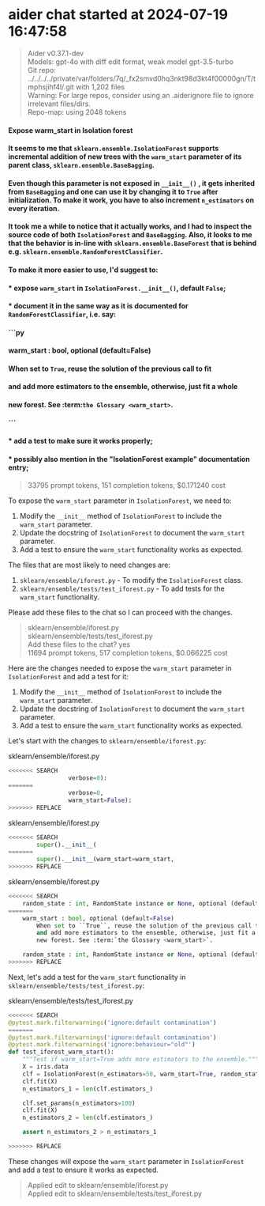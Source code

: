 
# aider chat started at 2024-07-19 16:47:58

> Aider v0.37.1-dev  
> Models: gpt-4o with diff edit format, weak model gpt-3.5-turbo  
> Git repo: ../../../../private/var/folders/7q/_fx2smvd0hq3nkt98d3kt4f00000gn/T/tmphsjihf4l/.git with 1,202 files  
> Warning: For large repos, consider using an .aiderignore file to ignore irrelevant files/dirs.  
> Repo-map: using 2048 tokens  

#### Expose warm_start in Isolation forest  
#### It seems to me that `sklearn.ensemble.IsolationForest` supports incremental addition of new trees with the `warm_start` parameter of its parent class, `sklearn.ensemble.BaseBagging`.  
####   
#### Even though this parameter is not exposed in `__init__()` , it gets inherited from `BaseBagging` and one can use it by changing it to `True` after initialization. To make it work, you have to also increment `n_estimators` on every iteration.   
####   
#### It took me a while to notice that it actually works, and I had to inspect the source code of both `IsolationForest` and `BaseBagging`. Also, it looks to me that the behavior is in-line with `sklearn.ensemble.BaseForest` that is behind e.g. `sklearn.ensemble.RandomForestClassifier`.  
####   
#### To make it more easier to use, I'd suggest to:  
#### * expose `warm_start` in `IsolationForest.__init__()`, default `False`;  
#### * document it in the same way as it is documented for `RandomForestClassifier`, i.e. say:  
#### ```py  
####     warm_start : bool, optional (default=False)  
####         When set to ``True``, reuse the solution of the previous call to fit  
####         and add more estimators to the ensemble, otherwise, just fit a whole  
####         new forest. See :term:`the Glossary <warm_start>`.  
#### ```  
#### * add a test to make sure it works properly;  
#### * possibly also mention in the "IsolationForest example" documentation entry;  
####  
> 33795 prompt tokens, 151 completion tokens, $0.171240 cost  

To expose the `warm_start` parameter in `IsolationForest`, we need to:

1. Modify the `__init__` method of `IsolationForest` to include the `warm_start` parameter.
2. Update the docstring of `IsolationForest` to document the `warm_start` parameter.
3. Add a test to ensure the `warm_start` functionality works as expected.

The files that are most likely to need changes are:

1. `sklearn/ensemble/iforest.py` - To modify the `IsolationForest` class.
2. `sklearn/ensemble/tests/test_iforest.py` - To add tests for the `warm_start` functionality.

Please add these files to the chat so I can proceed with the changes.

> sklearn/ensemble/iforest.py  
> sklearn/ensemble/tests/test_iforest.py  
> Add these files to the chat? yes  
> 11694 prompt tokens, 517 completion tokens, $0.066225 cost  

Here are the changes needed to expose the `warm_start` parameter in `IsolationForest` and add a test for it:

1. Modify the `__init__` method of `IsolationForest` to include the `warm_start` parameter.
2. Update the docstring of `IsolationForest` to document the `warm_start` parameter.
3. Add a test to ensure the `warm_start` functionality works as expected.

Let's start with the changes to `sklearn/ensemble/iforest.py`:

sklearn/ensemble/iforest.py
```python
<<<<<<< SEARCH
                 verbose=0):
=======
                 verbose=0,
                 warm_start=False):
>>>>>>> REPLACE
```

sklearn/ensemble/iforest.py
```python
<<<<<<< SEARCH
        super().__init__(
=======
        super().__init__(warm_start=warm_start,
>>>>>>> REPLACE
```

sklearn/ensemble/iforest.py
```python
<<<<<<< SEARCH
    random_state : int, RandomState instance or None, optional (default=None)
=======
    warm_start : bool, optional (default=False)
        When set to ``True``, reuse the solution of the previous call to fit
        and add more estimators to the ensemble, otherwise, just fit a whole
        new forest. See :term:`the Glossary <warm_start>`.

    random_state : int, RandomState instance or None, optional (default=None)
>>>>>>> REPLACE
```

Next, let's add a test for the `warm_start` functionality in `sklearn/ensemble/tests/test_iforest.py`:

sklearn/ensemble/tests/test_iforest.py
```python
<<<<<<< SEARCH
@pytest.mark.filterwarnings('ignore:default contamination')
=======
@pytest.mark.filterwarnings('ignore:default contamination')
@pytest.mark.filterwarnings('ignore:behaviour="old"')
def test_iforest_warm_start():
    """Test if warm_start=True adds more estimators to the ensemble."""
    X = iris.data
    clf = IsolationForest(n_estimators=50, warm_start=True, random_state=0)
    clf.fit(X)
    n_estimators_1 = len(clf.estimators_)

    clf.set_params(n_estimators=100)
    clf.fit(X)
    n_estimators_2 = len(clf.estimators_)

    assert n_estimators_2 > n_estimators_1

>>>>>>> REPLACE
```

These changes will expose the `warm_start` parameter in `IsolationForest` and add a test to ensure it works as expected.

> Applied edit to sklearn/ensemble/iforest.py  
> Applied edit to sklearn/ensemble/tests/test_iforest.py  
